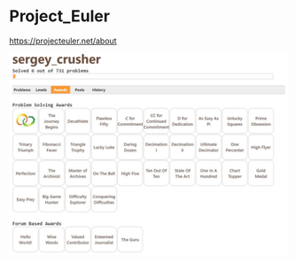 # Project_Euler
https://projecteuler.net/about

![Image alt](https://github.com/sergey-crusher/Project_Euler/blob/main/Awards.JPG)

